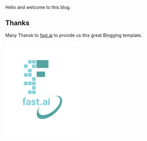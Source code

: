 Hello and welcome to this blog. 

## Thanks 
Many Thansk to [fast.ai](https://www.fast.ai) to provide us this great Blogging template.

![Image of fast.ai logo](images/logo.png)
